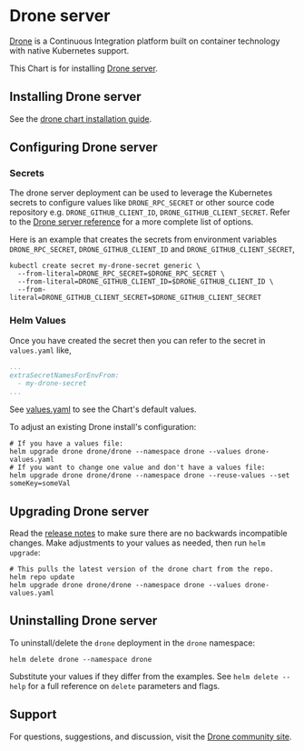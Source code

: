 # Drone server

[Drone](http://drone.io/) is a Continuous Integration platform built on container technology with native Kubernetes support.

This Chart is for installing [Drone server](https://docs.drone.io/installation/overview/).

## Installing Drone server

See the [drone chart installation guide](./docs/install.md).

## Configuring Drone server

### Secrets

The drone server deployment can be used to leverage the Kubernetes secrets to configure values like `DRONE_RPC_SECRET` or other source code repository e.g. `DRONE_GITHUB_CLIENT_ID`, `DRONE_GITHUB_CLIENT_SECRET`. Refer to the [Drone server reference](https://docs.drone.io/installation/reference/) for a more complete list of options.

Here is an example that creates the secrets from environment variables `DRONE_RPC_SECRET`, `DRONE_GITHUB_CLIENT_ID` and `DRONE_GITHUB_CLIENT_SECRET`,

```shell
kubectl create secret my-drone-secret generic \
  --from-literal=DRONE_RPC_SECRET=$DRONE_RPC_SECRET \
  --from-literal=DRONE_GITHUB_CLIENT_ID=$DRONE_GITHUB_CLIENT_ID \
  --from-literal=DRONE_GITHUB_CLIENT_SECRET=$DRONE_GITHUB_CLIENT_SECRET 
```

### Helm Values

Once you have created the secret then you can refer to the secret in `values.yaml` like,

```yaml
...
extraSecretNamesForEnvFrom:
  - my-drone-secret
...
```

See [values.yaml](values.yaml) to see the Chart's default values.

To adjust an existing Drone install's configuration:

```console
# If you have a values file:
helm upgrade drone drone/drone --namespace drone --values drone-values.yaml
# If you want to change one value and don't have a values file:
helm upgrade drone drone/drone --namespace drone --reuse-values --set someKey=someVal
```

## Upgrading Drone server

Read the [release notes](https://discourse.drone.io/c/announcements/6) to make sure there are no backwards incompatible changes. Make adjustments to your values as needed, then run `helm upgrade`:

```console
# This pulls the latest version of the drone chart from the repo.
helm repo update
helm upgrade drone drone/drone --namespace drone --values drone-values.yaml
```

## Uninstalling Drone server

To uninstall/delete the `drone` deployment in the `drone` namespace:

```console
helm delete drone --namespace drone
```

Substitute your values if they differ from the examples. See `helm delete --help` for a full reference on `delete` parameters and flags.

## Support

For questions, suggestions, and discussion, visit the [Drone community site](https://discourse.drone.io/).
